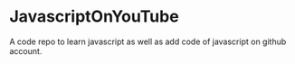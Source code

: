 # JavascriptOnYouTube
A code repo to learn javascript as well as add code of javascript on github account.
